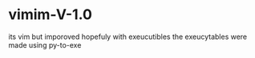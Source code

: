 # vimim-V-1.0
its vim but imporoved hopefuly with exeucutibles
the exeucytables were made using py-to-exe
